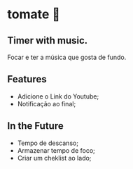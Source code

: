 # tomate 🍅
## Timer with music. 

Focar e ter a música que gosta de fundo. 

## Features
- Adicione o Link do Youtube;
- Notificação ao final;

## In the Future

- Tempo de descanso;
- Armazenar tempo de foco;
- Criar um cheklist ao lado;







